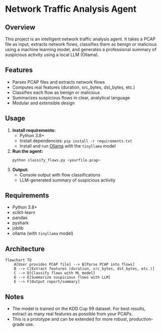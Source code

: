 # Network Traffic Analysis Agent

## Overview
This project is an intelligent network traffic analysis agent. It takes a PCAP file as input, extracts network flows, classifies them as benign or malicious using a machine learning model, and generates a professional summary of suspicious activity using a local LLM (Ollama).

## Features
- Parses PCAP files and extracts network flows
- Computes real features (duration, src_bytes, dst_bytes, etc.)
- Classifies each flow as benign or malicious
- Summarizes suspicious flows in clear, analytical language
- Modular and extensible design

## Usage
1. **Install requirements:**
   - Python 3.8+
   - Install dependencies: `pip install -r requirements.txt`
   - Install and run [Ollama](https://ollama.com/) with the `tinyllama` model
2. **Run the agent:**
   ```bash
   python classify_flows.py <yourfile.pcap>
   ```
3. **Output:**
   - Console output with flow classifications
   - LLM-generated summary of suspicious activity

## Requirements
- Python 3.8+
- scikit-learn
- pandas
- pyshark
- joblib
- ollama (with `tinyllama` model)

## Architecture
```mermaid
flowchart TD
    A[User provides PCAP file] --> B[Parse PCAP into flows]
    B --> C[Extract features (duration, src_bytes, dst_bytes, etc.)]
    C --> D[Classify flows with ML model]
    D --> E[Summarize suspicious flows with LLM]
    E --> F[Output report/summary]
```

## Notes
- The model is trained on the KDD Cup 99 dataset. For best results, extract as many real features as possible from your PCAPs.
- This is a prototype and can be extended for more robust, production-grade use. 